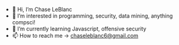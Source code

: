 - 👋 Hi, I’m Chase LeBlanc
- 👀 I’m interested in programming, security, data mining, anything compsci!
- 🌱 I’m currently learning Javascript, offensive security
- 📫 How to reach me -> chaseleblanc6@gmail.com

